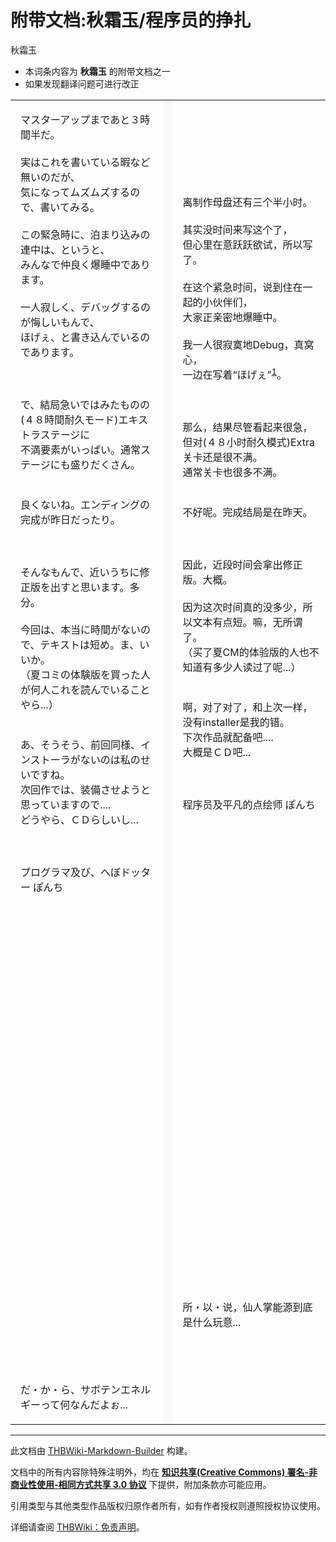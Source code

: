 # 附带文档:秋霜玉/程序员的挣扎

<!-- source html: G:\repos\THBWiki-Markdown-Builder\THBWikiMarkdown\Temp\main\5\53\ns506%3A%E7%A7%8B%E9%9C%9C%E7%8E%89%2F%E7%A8%8B%E5%BA%8F%E5%91%98%E7%9A%84%E6%8C%A3%E6%89%8E.html -->

秋霜玉

- 本词条内容为 **秋霜玉** 的附带文档之一
- 如果发现翻译问题可进行改正


<table>


<tbody><tr>
<td class="jadef" width="50%" lang="ja" style="border-right:none; padding-left:1em;">
<div class="poem">
<p>マスターアップまであと３時間半だ。<br>
<br>
実はこれを書いている暇など無いのだが、<br>
気になってムズムズするので、書いてみる。<br>
<br>
この緊急時に、泊まり込みの連中は、というと、<br>
みんなで仲良く爆睡中であります。<br>
<br>
一人寂しく、デバッグするのが悔しいもんで、<br>
ほげぇ、と書き込んでいるのであります。<br>
<br>
<br>
<br>
で、結局急いではみたものの(４８時間耐久モード)エキストラステージに<br>
不満要素がいっぱい。通常ステージにも盛りだくさん。<br>
<br>
<br>
良くないね。エンディングの完成が昨日だったり。<br>
<br>
<br>
<br>
そんなもんで、近いうちに修正版を出すと思います。多分。<br>
<br>
今回は、本当に時間がないので、テキストは短め。ま、いいか。<br>
（夏コミの体験版を買った人が何人これを読んでいることやら...）<br>
<br>
<br>
あ、そうそう、前回同様、インストーラがないのは私のせいですね。<br>
次回作では、装備させようと思っていますので....<br>
どうやら、ＣＤらしいし...<br>
<br>
<br>
<br>
プログラマ及び、へぼドッター      ぽんち<br>
<br>
<br>
<br>
<br>
<br>
<br>
<br>
<br>
<br>
<br>
<br>
<br>
<br>
<br>
<br>
<br>
<br>
<br>
<br>
<br>
<br>
<br>
<br>
<br>
<br>
<br>
<br>
<br>
<br>
<br>
<br>
<br>
<br>
<br>
<br>
<br>
<br>
<br>
<br>
だ・か・ら、サボテンエネルギーって何なんだよぉ...
</p>
</div>
</td>
<th style="background:#f9f9f9; border-left:none">
</th>
<td class="zhdef" width="50%" style="padding-left:1em;">
<div class="poem">
<p>离制作母盘还有三个半小时。<br>
<br>
其实没时间来写这个了，<br>
但心里在意跃跃欲试，所以写了。<br>
<br>
在这个紧急时间，说到住在一起的小伙伴们，<br>
大家正亲密地爆睡中。<br>
<br>
我一人很寂寞地Debug，真窝心，<br>
一边在写着“ほげぇ”<sup id="cite_ref-1" class="reference"><a href="#cite_note-1">1</a></sup>。<br>
<br>
<br>
<br>
那么，结果尽管看起来很急，但对(４８小时耐久模式)Extra关卡还是很不满。<br>
通常关卡也很多不满。<br>
<br>
<br>
不好呢。完成结局是在昨天。<br>
<br>
<br>
<br>
因此，近段时间会拿出修正版。大概。<br>
<br>
因为这次时间真的没多少，所以文本有点短。嘛，无所谓了。<br>
（买了夏CM的体验版的人也不知道有多少人读过了呢...）<br>
<br>
<br>
啊，对了对了，和上次一样，没有installer是我的错。<br>
下次作品就配备吧....<br>
大概是ＣＤ吧...<br>
<br>
<br>
<br>
程序员及平凡的点绘师      ぽんち<br>
<br>
<br>
<br>
<br>
<br>
<br>
<br>
<br>
<br>
<br>
<br>
<br>
<br>
<br>
<br>
<br>
<br>
<br>
<br>
<br>
<br>
<br>
<br>
<br>
<br>
<br>
<br>
<br>
<br>
<br>
<br>
<br>
<br>
<br>
<br>
<br>
<br>
<br>
<br>
所・以・说，仙人掌能源到底是什么玩意...
</p>
</div>
</td></tr></tbody></table>



[^cite_note-1]: 和编程的“foo”、“bar”一样，是伪变量，没有实际意义。





---

此文档由 [THBWiki-Markdown-Builder](https://github.com/Delsin-Yu/THBWiki-Markdown-Builder) 构建。

文档中的所有内容除特殊注明外，均在 [**知识共享(Creative Commons) 署名-非商业性使用-相同方式共享 3.0 协议**](https://creativecommons.org/licenses/by-sa/3.0/deed.zh-hans) 下提供，附加条款亦可能应用。

引用类型与其他类型作品版权归原作者所有，如有作者授权则遵照授权协议使用。

详细请查阅 [THBWiki：免责声明](https://thbwiki.cc/THBWiki:%E5%85%8D%E8%B4%A3%E5%A3%B0%E6%98%8E)。

